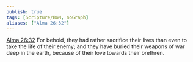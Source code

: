 ```yaml
---
publish: true
tags: [Scripture/BoM, noGraph]
aliases: ["Alma 26:32"]
---
```

[Alma 26:32](https://churchofjesuschrist.org/study/scriptures/bofm/alma/26?lang=eng&id=p32#p32) For behold, they had rather sacrifice their lives than even to take the life of their enemy; and they have buried their weapons of war deep in the earth, because of their love towards their brethren.
